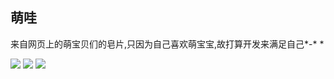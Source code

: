 ## 萌哇
 来自网页上的萌宝贝们的皂片,只因为自己喜欢萌宝宝,故打算开发来满足自己*-* *
 

![](http://7xjtan.com1.z0.glb.clouddn.com/Screenshot_2016-03-05-20-54-071.png)
![](http://7xjtan.com1.z0.glb.clouddn.com/528.jpg)
![](http://7xjtan.com1.z0.glb.clouddn.com/52811.jpg)
